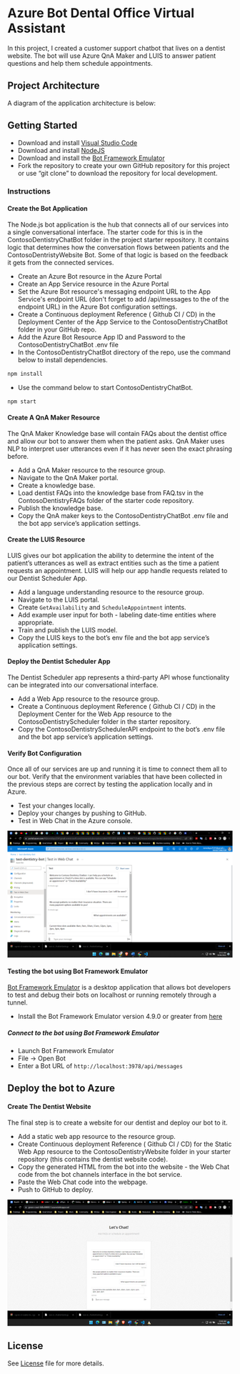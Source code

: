 # Azure Bot Dental Office Virtual Assistant

In this project, I created a customer support chatbot that lives on a dentist website. The bot will use Azure QnA Maker and LUIS to answer patient questions and help them schedule appointments.

## Project Architecture

A diagram of the application architecture is below:

## Getting Started

- Download and install [Visual Studio Code](https://code.visualstudio.com/download)
- Download and install [NodeJS](https://nodejs.org/en/)
- Download and install the [Bot Framework Emulator](https://github.com/Microsoft/BotFramework-Emulator/releases/tag/v4.13.0)
- Fork the repository to create your own GitHub repository for this project or use “git clone” to download the repository for local development.

### Instructions

#### Create the Bot Application
The Node.js bot application is the hub that connects all of our services into a single conversational interface. The starter code for this is in the ContosoDentistryChatBot folder in the project starter repository. It contains logic that determines how the conversation flows between patients and the ContosoDentristyWebsite Bot. Some of that logic is based on the feedback it gets from the connected services.

- Create an Azure Bot resource in the Azure Portal
- Create an App Service resource in the Azure Portal
- Set the Azure Bot resource's messaging endpoint URL to the App Service's endpoint URL (don't forget to add /api/messages to the of the endpoint URL) in the Azure Bot configuration settings.
- Create a Continuous deployment Reference ( Github CI / CD) in the Deployment Center of the App Service to the ContosoDentistryChatBot folder in your GitHub repo.
- Add the Azure Bot Resource App ID and Password to the ContosoDentistryChatBot .env file
- In the ContosoDentistryChatBot directory of the repo, use the command below to install dependencies.
```bash
npm install
```
- Use the command below to start ContosoDentistryChatBot.
```bash
npm start
```

#### Create A QnA Maker Resource

The QnA Maker Knowledge base will contain FAQs about the dentist office and allow our bot to answer them when the patient asks. QnA Maker uses NLP to interpret user utterances even if it has never seen the exact phrasing before.

- Add a QnA Maker resource to the resource group.
- Navigate to the QnA Maker portal.
- Create a knowledge base.
- Load dentist FAQs into the knowledge base from FAQ.tsv in the ContosoDentistryFAQs folder of the starter code repository.
- Publish the knowledge base.
- Copy the QnA maker keys to the ContosoDentistryChatBot .env file and the bot app service’s application settings.

#### Create the LUIS Resource

LUIS gives our bot application the ability to determine the intent of the patient’s utterances as well as extract entities such as the time a patient requests an appointment. LUIS will help our app handle requests related to our Dentist Scheduler App.

- Add a language understanding resource to the resource group.
- Navigate to the LUIS portal.
- Create `GetAvailability` and `ScheduleAppointment` intents.
- Add example user input for both - labeling date-time entities where appropriate.
- Train and publish the LUIS model.
- Copy the LUIS keys to the bot’s env file and the bot app service’s application settings.

#### Deploy the Dentist Scheduler App

The Dentist Scheduler app represents a third-party API whose functionality can be integrated into our conversational interface.

- Add a Web App resource to the resource group.
- Create a Continuous deployment Reference ( Github CI / CD) in the Deployment Center for the Web App resource to the ContosoDentistryScheduler folder in the starter repository.
- Copy the ContosoDentistrySchedulerAPI endpoint to the bot’s .env file and the bot app service’s application settings.

#### Verify Bot Configuration

Once all of our services are up and running it is time to connect them all to our bot. Verify that the environment variables that have been collected in the previous steps are correct by testing the application locally and in Azure.

- Test your changes locally.
- Deploy your changes by pushing to GitHub.
- Test in Web Chat in the Azure console.

![Web Chat](portal_bot_test.png)

#### Testing the bot using Bot Framework Emulator

[Bot Framework Emulator](https://github.com/microsoft/botframework-emulator) is a desktop application that allows bot developers to test and debug their bots on localhost or running remotely through a tunnel.

- Install the Bot Framework Emulator version 4.9.0 or greater from [here](https://github.com/Microsoft/BotFramework-Emulator/releases)

##### Connect to the bot using Bot Framework Emulator

- Launch Bot Framework Emulator
- File -> Open Bot
- Enter a Bot URL of `http://localhost:3978/api/messages`

## Deploy the bot to Azure

#### Create The Dentist Website

The final step is to create a website for our dentist and deploy our bot to it.

- Add a static web app resource to the resource group.
- Create Continuous deployment Reference ( Github CI / CD) for the Static Web App resource to the ContosoDentistryWebsite folder in your starter repository (this contains the dentist website code).
- Copy the generated HTML from the bot into the website - the Web Chat code from the bot channels interface in the bot service.
- Paste the Web Chat code into the webpage.
- Push to GitHub to deploy.

![Website Bot Test](website_bot_test.png)

## License

See [License](LICENSE.txt) file for more details.
